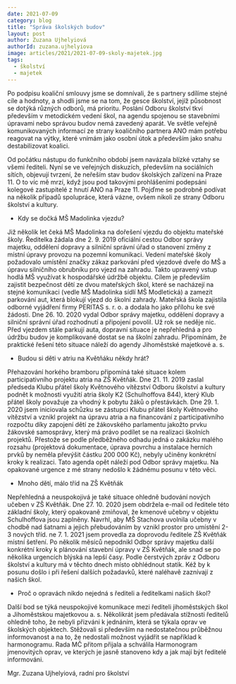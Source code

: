 ```yaml
---
date: 2021-07-09
category: blog
title: "Správa školských budov"
layout: post
author: Zuzana Ujhelyiová
authorId: zuzana.ujhelyiova
image: articles/2021/2021-07-09-skoly-majetek.jpg
tags:
  - školství
  - majetek
---
```


Po podpisu koaliční smlouvy jsme se domnívali, že s partnery sdílíme stejné cíle a hodnoty, a shodli jsme se na tom, že gesce školství, jejíž působnost se dotýká různých odborů, má prioritu. Poslání Odboru školství tkví především v metodickém vedení škol, na agendu spojenou se stavebními úpravami nebo správou budov nemá zavedený aparát. Ve světle veřejně komunikovaných informací ze strany koaličního partnera ANO mám potřebu reagovat na výtky, které vnímám jako osobní útok a především jako snahu destabilizovat koalici.

Od počátku nástupu do funkčního období jsem navázala blízké vztahy se všemi řediteli. Nyní se ve veřejných diskuzích, především na sociálních sítích, objevují tvrzení, že neřeším stav budov školských zařízení na Praze 11. O to víc mě mrzí, když jsou pod takovými prohlášeními podepsáni kolegové zastupitelé z hnutí ANO na Praze 11. Pojďme se podrobně podívat na několik případů spolupráce, která vázne, ovšem nikoli ze strany Odboru školství a kultury.

* Kdy se dočká MŠ Madolinka vjezdu?

Již několik let čeká MŠ Madolinka na dořešení vjezdu do objektu mateřské školy. Ředitelka žádala dne 2. 9. 2019 oficiální cestou Odbor správy majetku, oddělení dopravy a silniční správní úřad o stanovení změny z místní úpravy provozu na pozemní komunikaci. Vedení mateřské školy požadovalo umístění značky zákaz parkování před vjezdové dveře do MŠ a úpravu silničního obrubníku pro vjezd na zahradu. Takto upravený vstup hodlá MŠ využívat k hospodářské údržbě objektu. Cílem je především zajistit bezpečnost dětí ze dvou mateřských škol, které se nacházejí na stejné komunikaci (vedle MŠ Madolinka sídlí MŠ Modletická) a zamezit parkování aut, která blokují vjezd do školní zahrady. Mateřská škola zajistila odborné vyjádření firmy PERITAS s. r. o. a dodala ho jako přílohu ke své žádosti. Dne 26. 10. 2020 vydal Odbor správy majetku, oddělení dopravy a silniční správní úřad rozhodnutí a připojení povolil. Už rok se neděje nic. Před vjezdem stále parkují auta, dopravní situace je nepřehledná a pro údržbu budov je komplikované dostat se na školní zahradu. Připomínám, že praktické řešení této situace náleží do agendy Jihoměstské majetkové a. s.

* Budou si děti v atriu na Květňáku někdy hrát?

Přehazování horkého bramboru připomíná také situace kolem participativního projektu atria na ZŠ Květňák. Dne 21. 11. 2019 zaslal předseda Klubu přátel školy Květnového vítězství Odboru školství a kultury podnět k možnosti využití atria školy K2 (Schulhoffova 844), který Klub přátel školy považuje za vhodný k pobytu žáků o přestávkách. Dne 29. 1. 2020 jsem iniciovala schůzku se zástupci Klubu přátel školy Květnového vítězství a vznikl projekt na úpravu atria a na financování z participativního rozpočtu díky zapojení dětí ze žákovského parlamentu jakožto prvku žákovské samosprávy, který má právo podílet se na realizaci školních projektů. Přestože se podle předběžného odhadu jedná o zakázku malého rozsahu (projektová dokumentace, úprava povrchu a instalace herních prvků by neměla převýšit částku 200 000 Kč), nebyly učiněny konkrétní kroky k realizaci. Tato agenda opět náleží pod Odbor správy majetku. Na opakované urgence z mé strany nedošlo k žádnému posunu v této věci.

* Mnoho dětí, málo tříd na ZŠ Květňák

Nepřehledná a neuspokojivá je také situace ohledně budování nových učeben v ZŠ Květňák. Dne 27. 10. 2020 jsem obdržela e-mail od ředitele této základní školy, který opakovaně zmiňoval, že kmenové učebny v objektu Schulhoffova jsou zaplněny.  Navrhl, aby MŠ Stachova uvolnila učebny v chodbě nad šatnami a jejich přebudováním by vznikl prostor pro umístění 2-3 nových tříd. ne 7. 1. 2021 jsem provedla za doprovodu ředitele ZŠ Květňák místní šetření. Po několik měsíců nepodnikl Odbor správy majetku další konkrétní kroky k plánování stavební úpravy v ZŠ Květňák, ale snad se po několika urgencích blýská na lepší časy. Podle čerstvých zpráv z Odboru školství a kultury má v těchto dnech místo obhlédnout statik. Kéž by k posunu došlo i při řešení dalších požadavků, které naléhavě zaznívají z našich škol.

* Proč o opravách nikdo nejedná s řediteli a ředitelkami našich škol?

Další bod se týká neuspokojivé komunikace mezi řediteli jihoměstských škol a Jihoměstskou majetkovou a. s. Několikrát jsem předávala stížnosti ředitelů ohledně toho, že nebyli přizváni k jednáním, která se týkala oprav ve školských objektech. Stěžovali si především na nedostatečnou průběžnou informovanost a na to, že nedostali možnost vyjádřit se například k harmonogramu. Rada MČ přitom přijala a schválila Harmonogram jmenovitých oprav, ve kterých je jasně stanoveno kdy a jak mají být ředitelé informováni.

Mgr. Zuzana Ujhelyiová, radní pro školství
